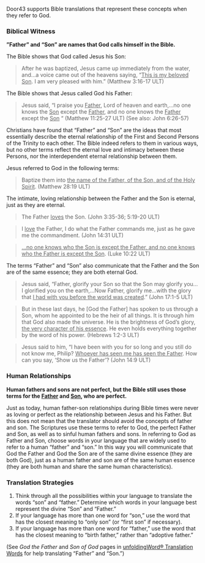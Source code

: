 
Door43 supports Bible translations that represent these concepts when they refer to God.

### Biblical Witness

**”Father” and “Son” are names that God calls himself in the Bible.**

The Bible shows that God called Jesus his Son:

> After he was baptized, Jesus came up immediately from the water, and…a voice came out of the heavens saying, “<u>This is my beloved Son</u>. I am very pleased with him.” (Matthew 3:16-17 ULT)

The Bible shows that Jesus called God his Father:

> Jesus said, “I praise you <u>Father</u>, Lord of heaven and earth,…no one knows the <u>Son</u> except the <u>Father</u>, and no one knows the <u>Father</u> except the <u>Son</u> “ (Matthew 11:25-27 ULT) (See also: John 6:26-57)

Christians have found that “Father” and “Son” are the ideas that most essentially describe the eternal relationship of the First and Second Persons of the Trinity to each other. The Bible indeed refers to them in various ways, but no other terms reflect the eternal love and intimacy between these Persons, nor the interdependent eternal relationship between them.

Jesus referred to God in the following terms:

> Baptize them into <u>the name of the Father, of the Son, and of the Holy Spirit</u>. (Matthew 28:19 ULT)

The intimate, loving relationship between the Father and the Son is eternal, just as they are eternal.

> The Father <u>loves</u> the Son. (John 3:35-36; 5:19-20 ULT)

> I <u>love</u> the Father, I do what the Father commands me, just as he gave me the commandment. (John 14:31 ULT) 

> <u>…no one knows who the Son is except the Father, and no one knows who the Father is except the Son</u>. (Luke 10:22 ULT) 

The terms “Father” and “Son” also communicate that the Father and the Son are of the same essence; they are both eternal God.

> Jesus said, “Father, glorify your Son so that the Son may glorify you…I glorified you on the earth,…Now Father, glorify me…with the glory that <u>I had with you before the world was created</u>.” (John 17:1-5 ULT)

> But in these last days, he [God the Father] has spoken to us through a Son, whom he appointed to be the heir of all things. It is through him that God also made the universe. He is the brightness of God’s glory, <u>the very character of his essence</u>. He even holds everything together by the word of his power. (Hebrews 1:2-3 ULT) 

> Jesus said to him, “I have been with you for so long and you still do not know me, Philip? <u>Whoever has seen me has seen the Father</u>. How can you say, ‘Show us the Father’? (John 14:9 ULT)

### Human Relationships

**Human fathers and sons are not perfect, but the Bible still uses those terms for the <u>Father</u> and <u>Son</u>, who are perfect.**

Just as today, human father-son relationships during Bible times were never as loving or perfect as the relationship between Jesus and his Father. But this does not mean that the translator should avoid the concepts of father and son. The Scriptures use these terms to refer to God, the perfect Father and Son, as well as to sinful human fathers and sons. In referring to God as Father and Son, choose words in your language that are widely used to refer to a human “father” and “son.” In this way you will communicate that God the Father and God the Son are of the same divine essence (they are both God), just as a human father and son are of the same human essence (they are both human and share the same human characteristics).

### Translation Strategies

1. Think through all the possibilities within your language to translate the words “son” and “father.” Determine which words in your language best represent the divine “Son” and “Father.”
2. If your language has more than one word for “son,” use the word that has the closest meaning to “only son” (or “first son” if necessary).
3. If your language has more than one word for “father,” use the word that has the closest meaning to “birth father,” rather than “adoptive father.”

(See *God the Father* and *Son of God* pages in [unfoldingWord® Translation Words](http://ufw.io/tw/) for help translating “Father” and “Son.”)
